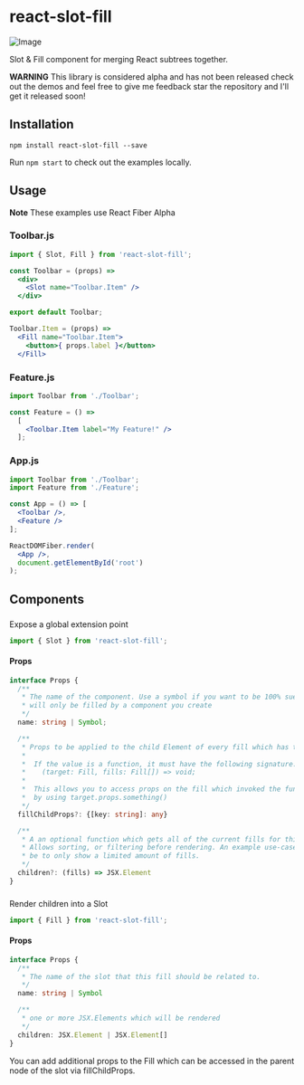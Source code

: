# react-slot-fill

![Image](images/slot-fill-logo.png)

Slot & Fill component for merging React subtrees together.

**WARNING** This library is considered alpha and has not been released check out the demos and feel free to give me feedback  star the repository and I'll get it released soon! 

## Installation

```
npm install react-slot-fill --save
```

Run `npm start` to check out the examples locally.

## Usage

**Note** These examples use React Fiber Alpha

### Toolbar.js

```jsx
import { Slot, Fill } from 'react-slot-fill';

const Toolbar = (props) =>
  <div>
    <Slot name="Toolbar.Item" />
  </div>

export default Toolbar;

Toolbar.Item = (props) =>
  <Fill name="Toolbar.Item">
    <button>{ props.label }</button>
  </Fill>
```

### Feature.js

```jsx
import Toolbar from './Toolbar';

const Feature = () =>
  [
    <Toolbar.Item label="My Feature!" />
  ];
```

### App.js

```jsx
import Toolbar from './Toolbar';
import Feature from './Feature';

const App = () => [
  <Toolbar />,
  <Feature />
];

ReactDOMFiber.render(
  <App />,
  document.getElementById('root')
);
```

## Components

### <Slot>

Expose a global extension point

```javascript
import { Slot } from 'react-slot-fill';
```

#### Props

```typescript
interface Props {
  /**
   * The name of the component. Use a symbol if you want to be 100% sue the Slot
   * will only be filled by a component you create
   */
  name: string | Symbol;

  /**
   * Props to be applied to the child Element of every fill which has the same name.
   *
   *  If the value is a function, it must have the following signature:
   *    (target: Fill, fills: Fill[]) => void;
   *
   *  This allows you to access props on the fill which invoked the function
   *  by using target.props.something()
   */
  fillChildProps?: {[key: string]: any}

  /**
   * A an optional function which gets all of the current fills for this slot
   * Allows sorting, or filtering before rendering. An example use-case could
   * be to only show a limited amount of fills.
   */
  children?: (fills) => JSX.Element
}
```

### <Fill>

Render children into a Slot

```javascript
import { Fill } from 'react-slot-fill';
```


#### Props

```typescript
interface Props {
  /**
   * The name of the slot that this fill should be related to.
   */
  name: string | Symbol

  /**
   * one or more JSX.Elements which will be rendered
   */
  children: JSX.Element | JSX.Element[]
}
```

You can add additional props to the Fill which can be accessed in the parent node of the slot via fillChildProps.
